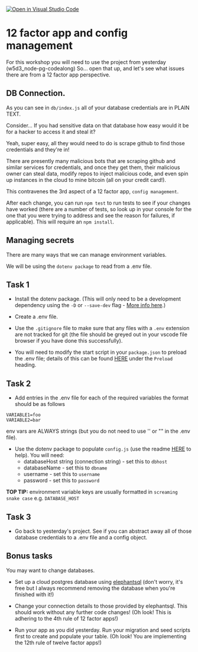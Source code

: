 [![Open in Visual Studio Code](https://classroom.github.com/assets/open-in-vscode-f059dc9a6f8d3a56e377f745f24479a46679e63a5d9fe6f495e02850cd0d8118.svg)](https://classroom.github.com/online_ide?assignment_repo_id=6600066&assignment_repo_type=AssignmentRepo)
# 12 factor app and config management

For this workshop you will need to use the project from yesterday (w5d3_node-pg-codealong)
So... open that up, and let's see what issues there are from a 12 factor app perspective.

## DB Connection.

As you can see in `db/index.js` all of your database credentials are in PLAIN TEXT.

Consider... 
If you had sensitive data on that database how easy would it be for a hacker to access it and steal it?

Yeah, super easy, all they would need to do is scrape github to find those credentials and they're in! 

There are presently many malicious bots that are scraping github and similar services for credentials, and once they get them, their malicious owner can steal data, modify repos to inject malicious code, and even spin up instances in the cloud to mine bitcoin (all on your credit card!).

This contravenes the 3rd aspect of a 12 factor app, `config management`.

After each change, you can run `npm test` to run tests to see if your changes have worked (there are a number of tests, so look up in your console for the one that you were trying to address and see the reason for failures, if applicable). This will require an `npm install`.

## Managing secrets

There are many ways that we can manage environment variables.

We will be using the `dotenv package` to read from a .env file.

## Task 1

- Install the dotenv package. (This will only need to be a development dependency using the `-D` or `--save-dev` flag - [More info here](https://docs.npmjs.com/cli/v8/commands/npm-install).)

- Create a .env file.

- Use the `.gitignore` file to make sure that any files with a `.env` extension are not tracked for git (the file should be greyed out in your vscode file browser if you have done this successfully).

- You will need to modify the start script in your `package.json` to preload the .env file; details of this can be found [HERE](https://www.npmjs.com/package/dotenv) under the `Preload` heading.

## Task 2

- Add entries in the .env file for each of the required variables the format should be as follows
```
VARIABLE1=foo
VARIABLE2=bar
```
env vars are ALWAYS strings (but you do not need to use '' or "" in the .env file).

- Use the dotenv package to populate `config.js` (use the readme [HERE](https://www.npmjs.com/package/dotenv) to help). You will need:
    - databaseHost string (connection string) - set this to `dbhost`
    - databaseName - set this to `dbname`
    - username - set this to `username`
    - password - set this to `password`

**TOP TIP:** environment variable keys are usually formatted in `screaming snake case` e.g. `DATABASE_HOST`

## Task 3

- Go back to yesterday's project. See if you can abstract away all of those database credentials to a .env file and a config object.

## Bonus tasks
You may want to change databases.

- Set up a cloud postgres database using [elephantsql](https://elephantsql.com/) (don't worry, it's free but I always recommend removing the database when you're finished with it!)

- Change your connection details to those provided by elephantsql. This should work without any further code changes! (Oh look! This is adhering to the 4th rule of 12 factor apps!)

- Run your app as you did yesterday. Run your migration and seed scripts first to create and populate your table. (Oh look! You are implementing the 12th rule of twelve factor apps!)
